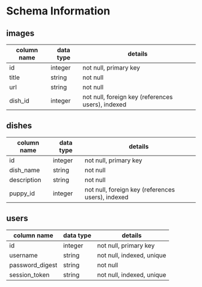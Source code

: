 # Schema Information

## images
column name | data type | details
------------|-----------|-----------------------
id          | integer   | not null, primary key
title       | string    | not null
url         | string    | not null
dish_id     | integer   | not null, foreign key (references users), indexed

## dishes
column name | data type | details
------------|-----------|-----------------------
id          | integer   | not null, primary key
dish_name   | string    | not null
description | string    | not null
puppy_id    | integer   | not null, foreign key (references users), indexed


## users
column name     | data type | details
----------------|-----------|-----------------------
id              | integer   | not null, primary key
username        | string    | not null, indexed, unique
password_digest | string    | not null
session_token   | string    | not null, indexed, unique
